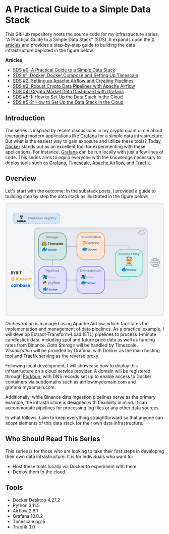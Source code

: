 # A Practical Guide to a Simple Data Stack

This GitHub repository hosts the source code for my infrastructure
series, "A Practical Guide to a Simple Data Stack" (SDS). It expands
upon the [X articles](https://x.com/bylethquant/articles) and provides a step-by-step guide to building the data infrastructure depicted in the figure
below.

**Articles**
* [SDS #0: A Practical Guide to a Simple Data Stack](https://x.com/bylethquant/status/1826891957249212691)
* [SDS #1: Docker, Docker Compose and Setting Up Timescale](https://x.com/bylethquant/status/1828041355131859198)
* [SDS #2: Setting up Apache Airflow and Creating Pipelines](https://x.com/bylethquant/status/1830558712899228012)
* [SDS #3: Robust Crypto Data Pipelines with Apache Airflow](https://x.com/bylethquant/status/1831899712749699506)
* [SDS #4: Crypto Market Data Dashboard with Grafana](https://x.com/bylethquant/status/1833141733305295348)
* [SDS #5-1: How to Set Up the Data Stack in the Cloud](https://x.com/bylethquant/status/1835662178571190627)
* [SDS #5-2: How to Set Up the Data Stack in the Cloud](https://x.com/bylethquant/status/1836390688524767387)

## Introduction

The series is inspired by recent discussions in my crypto quant circle about leveraging modern applications like
[Grafana](https://grafana.com) for a simple data infrastructure. But what is the easiest way to gain
exposure and
utilize these tools? Today, [Docker](https://www.docker.com) stands out as an excellent tool for experimenting
with these applications. For
instance, [Grafana](https://grafana.com) can be run locally with just a few lines of code. This series aims to equip
everyone with the
knowledge necessary to deploy tools such as
[Grafana](https://grafana.com), [Timescale](https://www.timescale.com), [Apache Airflow](https://airflow.apache.org),
and [Traefik](https://traefik.io/traefik).

## Overview

Let's start with the outcome: In the substack posts, I provided a guide to building step by step the data stack as
illustrated in the figure below:

<div align="center">
    <img src=".github/x-data-infra.webp" alt="data-infra" width="500" />
</div>

*Orchestration* is managed using Apache Airflow, which facilitates the implementation and management of data pipelines.
As a practical example, I will develop Extract-Transform-Load (ETL) pipelines to process 1-minute candlestick data,
including spot and future price data as well as funding rates from Binance. *Data Storage* will be handled by
Timescale. *Visualization* will be provided by Grafana, with Docker as the main hosting tool and Traefik serving as
the reverse proxy. 

Following local development, I will showcase how to deploy this infrastructure on a cloud service
provider. A domain will be registered through [Porkbun](https://porkbun.com/), with DNS records set up to enable access
to Docker containers via
subdomains such as airflow.mydomain.com and grafana.mydomain.com.

Additionally, while Binance data ingestion pipelines serve as the primary example, the infrastructure is designed with
flexibility in mind. It can accommodate pipelines for processing log files or any other data sources.

In what follows, I aim to keep everything straightforward so that anyone can adopt elements of this data stack
for their own data infrastructure.

## Who Should Read This Series

This series is for those who are looking to take their first steps in developing their own data infrastructure. It is for individuals who want to:
* Host these tools locally via Docker to experiment with them. 
* Deploy them to the cloud.


## Tools

* Docker Desktop 4.27.2
* Python 3.11.5
* Airflow 2.8.1
* Grafana 10.0.2
* Timescale pg15
* Traefik 3.0
